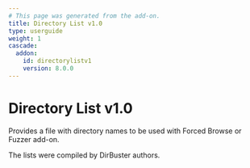```yaml
---
# This page was generated from the add-on.
title: Directory List v1.0
type: userguide
weight: 1
cascade:
  addon:
    id: directorylistv1
    version: 8.0.0
---
```


# Directory List v1.0

Provides a file with directory names to be used with Forced Browse or Fuzzer add-on.

The lists were compiled by DirBuster authors.
